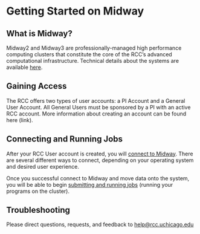 # Getting Started on Midway
<!-- From these links:
https://rcc.uchicago.edu/accounts-allocations -->

## What is Midway?
Midway2 and Midway3 are professionally-managed high performance computing clusters that constitute the core of the RCC’s advanced computational infrastructure. Technical details about the systems are available [here](midway_hardware_overview.md).

## Gaining Access
The RCC offers two types of user accounts: a PI Account and a General User Account. All General Users must be sponsored by a PI with an active RCC account. More information about creating an account can be found here (link).

## Connecting and Running Jobs
After your RCC User account is created, you will [connect to Midway](midway_connecting.md). There are several different ways to connect, depending on your operating system and desired user experience. 

Once you successful connect to Midway and move data onto the system, you will be able to begin [submitting and running jobs](midway_jobs_overview.md) (running your programs on the cluster).

## Troubleshooting

Please direct questions, requests, and feedback to help@rcc.uchicago.edu